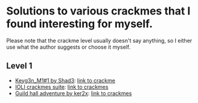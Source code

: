 # Solutions to various crackmes that I found interesting for myself.

Please note that the crackme level usually doesn't say anything, so I either use what the author suggests or choose it myself.

## Level 1

- [Keyg3n_M1#1 by Shad3](https://github.com/itwaseasy/crackmes-solutions/tree/master/crackmes.one/level1_Shad3_Keyg3n_M1_1): [link to crackme](https://crackmes.one/crackme/5e66aea233c5d4439bb2dde8)
- [IOLI crackmes suite](https://github.com/itwaseasy/crackmes-solutions/tree/master/IOLI_crackmes_suite): [link to crackmes](https://github.com/radareorg/radare2-book/raw/master/src/crackmes/ioli/IOLI-crackme.tar.gz)
- [Guild hall adventure by ker2x](https://github.com/itwaseasy/crackmes-solutions/tree/master/crackmes.one/level1_ker2x_guild_hall_adventure): [link to crackmes](https://crackmes.one/user/ker2x)
